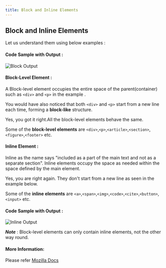 ```yaml
---
title: Block and Inline Elements
---
```

## Block and Inline Elements

Let us understand them using below examples :

#### Code Sample with Output : 
![Block Output](https://user-images.githubusercontent.com/16048167/31070017-6f2cf0a2-a77c-11e7-9de6-110b9d0b488d.PNG)

#### Block-Level Element : 
A Block-level element occupies the entire space of the parent(container) such as `<div>` and `<p>` in the example .

You would have also noticed that both `<div>` and `<p>` start from a new line each time, forming a **block-like** structure. 

Yes, you got it right.All the block-level elements behave the same.

Some of the **block-level elements** are `<div>`,`<p>`,`<article>`,`<section>`,`<figure>`,`<footer>` etc.



#### Inline Element : 
Inline as the name says "included as a part of the main text and not as a separate section". Inline elements occupy the space as needed within the space defined by the main element.

Yes, you are right again. They don't start from a new line as seen in the example below.

Some of the **inline elements** are `<a>`,`<span>`,`<img>`,`<code>`,`<cite>`,`<button>`,`<input>` etc.

#### Code Sample with Output : 
![Inline Output](https://user-images.githubusercontent.com/16048167/31069389-e1e3fc10-a779-11e7-86d2-6685e0061f52.png)

***Note*** : Block-level elements can only contain inline elements, not the other way round.

#### More Information:
Please refer <a href='https://developer.mozilla.org/en-US/docs/Web/HTML/Block-level_elements#Block-level_vs._inline' target='_blank' rel='nofollow'>Mozilla Docs</a>

